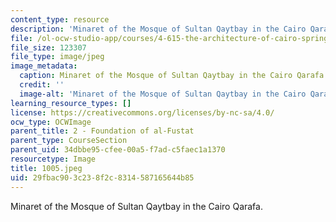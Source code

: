 ```yaml
---
content_type: resource
description: 'Minaret of the Mosque of Sultan Qaytbay in the Cairo Qarafa. '
file: /ol-ocw-studio-app/courses/4-615-the-architecture-of-cairo-spring-2002/29fbac903c238f2c8314587165644b85_1005.jpeg
file_size: 123307
file_type: image/jpeg
image_metadata:
  caption: Minaret of the Mosque of Sultan Qaytbay in the Cairo Qarafa.
  credit: ''
  image-alt: 'Minaret of the Mosque of Sultan Qaytbay in the Cairo Qarafa. '
learning_resource_types: []
license: https://creativecommons.org/licenses/by-nc-sa/4.0/
ocw_type: OCWImage
parent_title: 2 - Foundation of al-Fustat
parent_type: CourseSection
parent_uid: 34dbbe95-cfee-00a5-f7ad-c5faec1a1370
resourcetype: Image
title: 1005.jpeg
uid: 29fbac90-3c23-8f2c-8314-587165644b85
---
```

Minaret of the Mosque of Sultan Qaytbay in the Cairo Qarafa. 